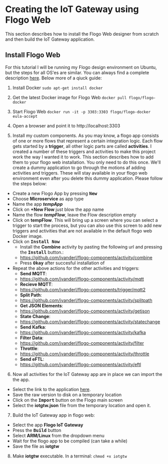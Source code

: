 ﻿# Creating the IoT Gateway using Flogo Web
This section describes how to install the Flogo Web designer from scratch and then build the IoT Gateway application.
## Install Flogo Web
For this tutorial I will be running my Flogo design environment on Ubuntu, but the steps for all OS'es are similar. You can always find a complete description [here](https://github.com/TIBCOSoftware/flogo).
Below more of a qiuck guide:

 1. Install Docker
`sudo apt-get install docker`

 2. Get the latest Docker image for Flogo Web
 `docker pull flogo/flogo-docker`
 
 3. Start Flogo Web
 `docker run -it -p 3303:3303 flogo/flogo-docker eula-accept`
 
 4. Open a browser and point it to http://localhost:3303
 5. Install my custom components.
 As you may know, a flogo app consists of one or more flows that represent a certain integration logic. Each flow gets started by a **trigger**, all other logic parts are called **activities**.
 I created a number of these triggers and activities to make this project work the way I wanted it to work. This section describes how to add them to your flogo web installation. You only need to do this once. We'll create a dummy application to go through the motions af adding activities and triggers. These will stay available in your flogo web environment even after you delete this dummy application. Please follow the steps below:
 * Create a new Flogo App by pressing <kbd>**New**</kbd>
 * Choose **Microservice** as app type
 * Name the app ***tempApp***
 * Click on **+New Flow** just blow the app name
 * Name the flow ***tempFlow***, leave the Flow description empty
 * Click on **tempFlow**.  This will bring up a screen where you can select a trigger to start the process, but you can also use this screen to add new triggers and activities that are not available in the default flogo web Docker image.
 * Click on <kbd>**Install Now**</kbd>
	 * Install the **Combine** activity by pasting the following url and pressing the <kbd>**Install**</kbd> button.:
	 * https://github.com/jvanderl/flogo-components/activity/combine
	 * Press <kbd>**Okay**</kbd> after succesful installation of 
 * Repeat the above actions for the other activities and triggers:
	 * **Send MQTT**:
	 *  https://github.com/jvanderl/flogo-components/activity/mqtt
	 * **Recieve MQTT**:
	 * https://github.com/jvanderl/flogo-components/trigger/mqtt2
	 * **Split Path**:
	 *  https://github.com/jvanderl/flogo-components/activity/splitpath
	 * **Get JSON Elements**:
	 *  https://github.com/jvanderl/flogo-components/activity/getjson
	 * **State Change**:
	 *  https://github.com/jvanderl/flogo-components/activity/statechange
	 * **Send Kafka**:
	 *  https://github.com/jvanderl/flogo-components/activity/kafka
	 * **Filter Data**:
	 *  https://github.com/jvanderl/flogo-components/activity/filter
	 * **Throttle**:
	 *  https://github.com/jvanderl/flogo-components/activity/throttle
	 * **Send eFTL**:
	 *  https://github.com/jvanderl/flogo-components/activity/eftl

 6. Now all activities for the IoT Gateway app are in place we can import the the app.
 * Select the link to the application [here](iotgtw.json). 
* Save the raw version to disk on a temporary location
* Click on the <kbd>**Import**</kbd> button on the Flogo main screen
* Select the **iotgtw.json** file from the temporary location and open it.

 7. Build the IoT Gateway app in flogo web:
 * Select the app **Flogo IoT Gateway**
 * Press the <kbd>**Build**</kbd> button
 * Select **ARM/Linux** from the dropdown menu
 * Wait for the flogo app to be compiled (can take a while)
 * Save the file as **iotgtw**
 
 8. Make **iotgtw** executable. In a terminal:
 `chmod +x iotgtw`
 